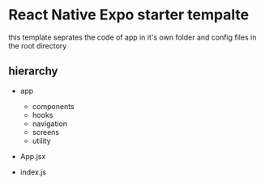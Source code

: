 # React Native Expo starter tempalte

this template seprates the code of app in it's own folder and config files in the root directory


## hierarchy

* app
  * components
  * hooks
  * navigation
  * screens
  * utility
   
* App.jsx 
* index.js